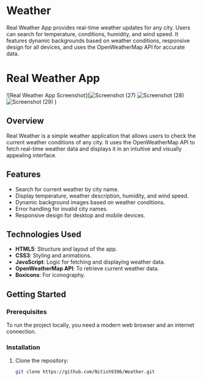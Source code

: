 # Weather
Real Weather App provides real-time weather updates for any city. Users can search for temperature, conditions, humidity, and wind speed. It features dynamic backgrounds based on weather conditions, responsive design for all devices, and uses the OpenWeatherMap API for accurate data.
# Real Weather App

![Real Weather App Screenshot](![Screenshot (27)](https://github.com/user-attachments/assets/189bd1de-3e97-4ddd-8dd1-9e1f542480ab)
![Screenshot (28)](https://github.com/user-attachments/assets/e5542736-0ad7-4ec6-9661-cb4ac3f35ad5)
![Screenshot (29)](https://github.com/user-attachments/assets/6fca3571-2c7e-4a0f-8062-9b8862a76f56)
) 

## Overview

Real Weather is a simple weather application that allows users to check the current weather conditions of any city. It uses the OpenWeatherMap API to fetch real-time weather data and displays it in an intuitive and visually appealing interface.

## Features

- Search for current weather by city name.
- Display temperature, weather description, humidity, and wind speed.
- Dynamic background images based on weather conditions.
- Error handling for invalid city names.
- Responsive design for desktop and mobile devices.

## Technologies Used

- **HTML5**: Structure and layout of the app.
- **CSS3**: Styling and animations.
- **JavaScript**: Logic for fetching and displaying weather data.
- **OpenWeatherMap API**: To retrieve current weather data.
- **Boxicons**: For iconography.

## Getting Started

### Prerequisites

To run the project locally, you need a modern web browser and an internet connection.
### Installation

1. Clone the repository:

   ```bash
   git clone https://github.com/Nitish9396/Weather.git

